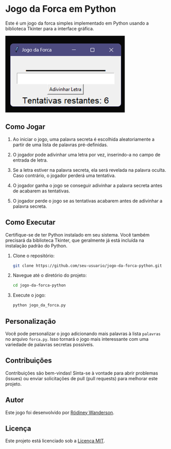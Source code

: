 # Jogo da Forca em Python

Este é um jogo da forca simples implementado em Python usando a biblioteca Tkinter para a interface gráfica.

![Screenshot do Jogo](img/interface.png)

## Como Jogar

1. Ao iniciar o jogo, uma palavra secreta é escolhida aleatoriamente a partir de uma lista de palavras pré-definidas.

2. O jogador pode adivinhar uma letra por vez, inserindo-a no campo de entrada de letra.

3. Se a letra estiver na palavra secreta, ela será revelada na palavra oculta. Caso contrário, o jogador perderá uma tentativa.

4. O jogador ganha o jogo se conseguir adivinhar a palavra secreta antes de acabarem as tentativas.

5. O jogador perde o jogo se as tentativas acabarem antes de adivinhar a palavra secreta.

## Como Executar

Certifique-se de ter Python instalado em seu sistema. Você também precisará da biblioteca Tkinter, que geralmente já está incluída na instalação padrão do Python.

1. Clone o repositório:

   ```bash
   git clone https://github.com/seu-usuario/jogo-da-forca-python.git
   ```

2. Navegue até o diretório do projeto:

   ```bash
   cd jogo-da-forca-python
   ```

3. Execute o jogo:

   ```bash
   python jogo_da_forca.py
   ```

## Personalização

Você pode personalizar o jogo adicionando mais palavras à lista `palavras` no arquivo `forca.py`. Isso tornará o jogo mais interessante com uma variedade de palavras secretas possíveis.

## Contribuições

Contribuições são bem-vindas! Sinta-se à vontade para abrir problemas (issues) ou enviar solicitações de pull (pull requests) para melhorar este projeto.

## Autor

Este jogo foi desenvolvido por [Ródiney Wanderson](https://github.com/rodineyw).

## Licença

Este projeto está licenciado sob a [Licença MIT](LICENSE).